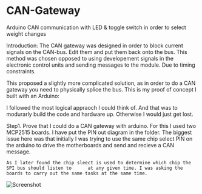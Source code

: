 # CAN-Gateway
Arduino CAN communication with LED &amp; toggle switch in order to select weight changes

Introduction: The CAN gateway was designed in order to block current signals on the CAN-bus. Edit them and put them back onto the bus. This method was chosen opposed to using developement signals in the electronic control units and sending messages to the module. Due to timing constraints.

This proposed a slightly more complicated solution, as in order to do a CAN gateway you need to physically splice the bus. This is my proof of concept I built with an Arduino:

I followed the most logical appraoch I could think of. And that was to modurarly build the code and hardware up. Otherwise I would just get lost.

Step1. Prove that I could do a CAN gateway with arduino. 
    For this I used two MCP2515 boards. I have put the PIN out diagram in the folder. The biggest      issue here was that initially I was trying to use the same chip select PIN on the arduino to 
    drive the motherboards and send and recieve a CAN message.

    As I later found the chip sleect is used to determine which chip the SPI bus should listen to      at any given time. I was asking the boards to carry out the same tasks at the same time.

![Screenshot](https://github.com/CameronCode22/CANGateway/blob/main/Image_Folder_GitHub/CAN_Passthrough.png)

